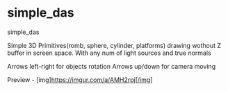 # simple_das
simple_das


Simple 3D Primitives(romb, sphere, cylinder, platforms) drawing wothout Z buffer in screen space. With any num of light sources and true normals

Arrows left-right for objects rotation
Arrows up/down for camera moving

Preview - [img]https://imgur.com/a/AMH2rpj[/img]
